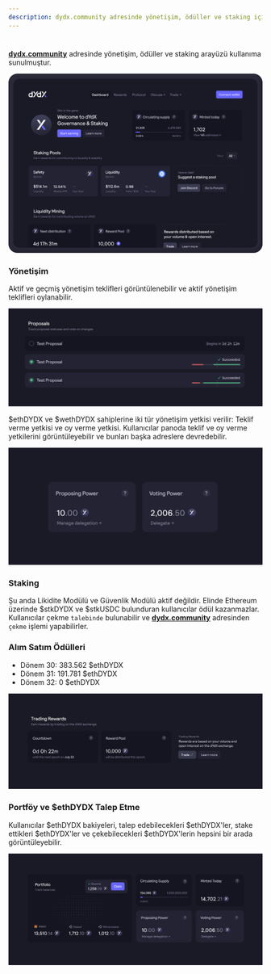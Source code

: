 ```yaml
---
description: dydx.community adresinde yönetişim, ödüller ve staking için ana sayfa
---
```


#

[**dydx.community**](https://dydx.community) adresinde yönetişim, ödüller ve staking arayüzü kullanıma sunulmuştur.

![Ödülleri kazanın ve talep edin, veya teklifler için oy kullanın](../.gitbook/assets/4.1-landing-page-interface.png)

### Yönetişim

Aktif ve geçmiş yönetişim teklifleri görüntülenebilir ve aktif yönetişim teklifleri oylanabilir.

![Teklif durumunu izleyin ve değişiklikler için oy kullanın](../.gitbook/assets/4.2-track-proposals.png)

$ethDYDX ve $wethDYDX sahiplerine iki tür yönetişim yetkisi verilir: Teklif verme yetkisi ve oy verme yetkisi. Kullanıcılar panoda teklif ve oy verme yetkilerini görüntüleyebilir ve bunları başka adreslere devredebilir.

![Teklif ve oy yetkilerinizi delege edin](../.gitbook/assets/4.3-delegate-voting.png)

### Staking

Şu anda Likidite Modülü ve Güvenlik Modülü aktif değildir. Elinde Ethereum üzerinde $stkDYDX ve $stkUSDC bulunduran kullanıcılar ödül kazanmazlar. Kullanıcılar çekme `talebinde` bulunabilir ve [**dydx.community**](https://dydx.community) adresinden `çekme` işlemi yapabilirler.

### Alım Satım Ödülleri



* Dönem 30: 383.562 $ethDYDX
* Dönem 31: 191.781 $ethDYDX
* Dönem 32: 0 $ethDYDX



![Ödül kazanmak için alım satım yapın](../.gitbook/assets/4.5-trade-to-rewards.png)

### Portföy ve $ethDYDX Talep Etme

Kullanıcılar $ethDYDX bakiyeleri, talep edebilecekleri $ethDYDX'ler, stake ettikleri $ethDYDX'ler ve çekebilecekleri $ethDYDX'lerin hepsini bir arada görüntüleyebilir.

![Ödüllerinizi talep edin](../.gitbook/assets/4.6-claim-rewards.png)
